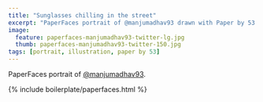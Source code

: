 ```yaml
---
title: "Sunglasses chilling in the street"
excerpt: "PaperFaces portrait of @manjumadhav93 drawn with Paper by 53 on an iPad."
image: 
  feature: paperfaces-manjumadhav93-twitter-lg.jpg
  thumb: paperfaces-manjumadhav93-twitter-150.jpg
tags: [portrait, illustration, paper by 53]
---
```


PaperFaces portrait of [@manjumadhav93](http://twitter.com/manjumadhav93).

{% include boilerplate/paperfaces.html %}